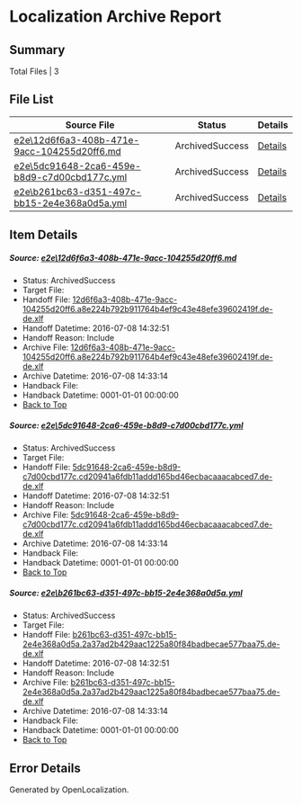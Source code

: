 # <a name='report-top'></a> Localization Archive Report

## Summary
 Total Files | 3

## File List
 Source File | Status | Details 
 ----------- | ------ | ------- 
 [e2e\12d6f6a3-408b-471e-9acc-104255d20ff6.md](https://github.com/OpenLocalizationTestOrg/oltest/blob/4ef72bf144a302cfb3bd1a6ef53c443667281ca1/e2e/12d6f6a3-408b-471e-9acc-104255d20ff6.md) | ArchivedSuccess | [Details](#eae786eb5308b6c91137983f56bf56adf8d415901)
 [e2e\5dc91648-2ca6-459e-b8d9-c7d00cbd177c.yml](https://github.com/OpenLocalizationTestOrg/oltest/blob/4ef72bf144a302cfb3bd1a6ef53c443667281ca1/e2e/5dc91648-2ca6-459e-b8d9-c7d00cbd177c.yml) | ArchivedSuccess | [Details](#d65c478dd527c1c813d2644e5267008d802912a24)
 [e2e\b261bc63-d351-497c-bb15-2e4e368a0d5a.yml](https://github.com/OpenLocalizationTestOrg/oltest/blob/4ef72bf144a302cfb3bd1a6ef53c443667281ca1/e2e/b261bc63-d351-497c-bb15-2e4e368a0d5a.yml) | ArchivedSuccess | [Details](#17b755fb00ccac4ed090f86a4ebc3a3bbe5186e65)

## Item Details
##### <a name='eae786eb5308b6c91137983f56bf56adf8d415901'></a> Source: [e2e\12d6f6a3-408b-471e-9acc-104255d20ff6.md](https://github.com/OpenLocalizationTestOrg/oltest/blob/4ef72bf144a302cfb3bd1a6ef53c443667281ca1/e2e/12d6f6a3-408b-471e-9acc-104255d20ff6.md)
* Status: ArchivedSuccess
* Target File: 
* Handoff File: [12d6f6a3-408b-471e-9acc-104255d20ff6.a8e224b792b911764b4ef9c43e48efe39602419f.de-de.xlf](https://github.com/OpenLocalizationTestOrg/olhandoff-e2e/blob/f6a25df54bfe14824a87682a3a36ae1545d64171/ol-handoff/OpenLocalizationTestOrg/oltest-dede-fly/ci/ht/12d6f6a3-408b-471e-9acc-104255d20ff6.a8e224b792b911764b4ef9c43e48efe39602419f.de-de.xlf)
* Handoff Datetime: 2016-07-08 14:32:51
* Handoff Reason: Include
* Archive File: [12d6f6a3-408b-471e-9acc-104255d20ff6.a8e224b792b911764b4ef9c43e48efe39602419f.de-de.xlf](https://github.com/OpenLocalizationTestOrg/olhandoff-e2e/blob/2f93237668f5cdad760a5914072c63711c4a503a/ol-archive/OpenLocalizationTestOrg/oltest-dede-fly/ci/ht/12d6f6a3-408b-471e-9acc-104255d20ff6.a8e224b792b911764b4ef9c43e48efe39602419f.de-de.xlf)
* Archive Datetime: 2016-07-08 14:33:14
* Handback File: 
* Handback Datetime: 0001-01-01 00:00:00
* [Back to Top](#report-top)

##### <a name='d65c478dd527c1c813d2644e5267008d802912a24'></a> Source: [e2e\5dc91648-2ca6-459e-b8d9-c7d00cbd177c.yml](https://github.com/OpenLocalizationTestOrg/oltest/blob/4ef72bf144a302cfb3bd1a6ef53c443667281ca1/e2e/5dc91648-2ca6-459e-b8d9-c7d00cbd177c.yml)
* Status: ArchivedSuccess
* Target File: 
* Handoff File: [5dc91648-2ca6-459e-b8d9-c7d00cbd177c.cd20941a6fdb11addd165bd46ecbacaaacabced7.de-de.xlf](https://github.com/OpenLocalizationTestOrg/olhandoff-e2e/blob/f6a25df54bfe14824a87682a3a36ae1545d64171/ol-handoff/OpenLocalizationTestOrg/oltest-dede-fly/ci/ht/5dc91648-2ca6-459e-b8d9-c7d00cbd177c.cd20941a6fdb11addd165bd46ecbacaaacabced7.de-de.xlf)
* Handoff Datetime: 2016-07-08 14:32:51
* Handoff Reason: Include
* Archive File: [5dc91648-2ca6-459e-b8d9-c7d00cbd177c.cd20941a6fdb11addd165bd46ecbacaaacabced7.de-de.xlf](https://github.com/OpenLocalizationTestOrg/olhandoff-e2e/blob/2f93237668f5cdad760a5914072c63711c4a503a/ol-archive/OpenLocalizationTestOrg/oltest-dede-fly/ci/ht/5dc91648-2ca6-459e-b8d9-c7d00cbd177c.cd20941a6fdb11addd165bd46ecbacaaacabced7.de-de.xlf)
* Archive Datetime: 2016-07-08 14:33:14
* Handback File: 
* Handback Datetime: 0001-01-01 00:00:00
* [Back to Top](#report-top)

##### <a name='17b755fb00ccac4ed090f86a4ebc3a3bbe5186e65'></a> Source: [e2e\b261bc63-d351-497c-bb15-2e4e368a0d5a.yml](https://github.com/OpenLocalizationTestOrg/oltest/blob/4ef72bf144a302cfb3bd1a6ef53c443667281ca1/e2e/b261bc63-d351-497c-bb15-2e4e368a0d5a.yml)
* Status: ArchivedSuccess
* Target File: 
* Handoff File: [b261bc63-d351-497c-bb15-2e4e368a0d5a.2a37ad2b429aac1225a80f84badbecae577baa75.de-de.xlf](https://github.com/OpenLocalizationTestOrg/olhandoff-e2e/blob/f6a25df54bfe14824a87682a3a36ae1545d64171/ol-handoff/OpenLocalizationTestOrg/oltest-dede-fly/ci/ht/b261bc63-d351-497c-bb15-2e4e368a0d5a.2a37ad2b429aac1225a80f84badbecae577baa75.de-de.xlf)
* Handoff Datetime: 2016-07-08 14:32:51
* Handoff Reason: Include
* Archive File: [b261bc63-d351-497c-bb15-2e4e368a0d5a.2a37ad2b429aac1225a80f84badbecae577baa75.de-de.xlf](https://github.com/OpenLocalizationTestOrg/olhandoff-e2e/blob/2f93237668f5cdad760a5914072c63711c4a503a/ol-archive/OpenLocalizationTestOrg/oltest-dede-fly/ci/ht/b261bc63-d351-497c-bb15-2e4e368a0d5a.2a37ad2b429aac1225a80f84badbecae577baa75.de-de.xlf)
* Archive Datetime: 2016-07-08 14:33:14
* Handback File: 
* Handback Datetime: 0001-01-01 00:00:00
* [Back to Top](#report-top)


## Error Details

Generated by OpenLocalization.
